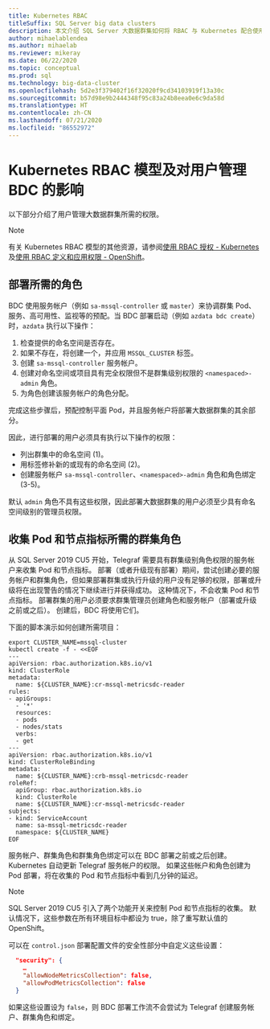 ```yaml
---
title: Kubernetes RBAC
titleSuffix: SQL Server big data clusters
description: 本文介绍 SQL Server 大数据群集如何将 RBAC 与 Kubernetes 配合使用。
author: mihaelablendea
ms.author: mihaelab
ms.reviewer: mikeray
ms.date: 06/22/2020
ms.topic: conceptual
ms.prod: sql
ms.technology: big-data-cluster
ms.openlocfilehash: 5d2e3f379402f16f32020f9cd34103919f13a30c
ms.sourcegitcommit: b57d98e9b2444348f95c83a24b8eea0e6c9da58d
ms.translationtype: HT
ms.contentlocale: zh-CN
ms.lasthandoff: 07/21/2020
ms.locfileid: "86552972"
---
```

# <a name="kubernetes-rbac-model--impact-on-users-managing-bdc"></a>Kubernetes RBAC 模型及对用户管理 BDC 的影响

以下部分介绍了用户管理大数据群集所需的权限。

> [!NOTE]
> 有关 Kubernetes RBAC 模型的其他资源，请参阅[使用 RBAC 授权 - Kubernetes](https://kubernetes.io/docs/reference/access-authn-authz/rbac/) 及[使用 RBAC 定义和应用权限 - OpenShift](https://docs.openshift.com/container-platform/4.4/authentication/using-rbac.html)。

## <a name="role-required-for-deployment"></a>部署所需的角色

BDC 使用服务帐户（例如 `sa-mssql-controller` 或 `master`）来协调群集 Pod、服务、高可用性、监视等的预配。当 BDC 部署启动（例如 `azdata bdc create`）时，`azdata` 执行以下操作：

1. 检查提供的命名空间是否存在。
2. 如果不存在，将创建一个，并应用 `MSSQL_CLUSTER` 标签。
3. 创建 `sa-mssql-controller` 服务帐户。
4. 创建对命名空间或项目具有完全权限但不是群集级别权限的 `<namespaced>-admin` 角色。
5. 为角色创建该服务帐户的角色分配。

完成这些步骤后，预配控制平面 Pod，并且服务帐户将部署大数据群集的其余部分。  

因此，进行部署的用户必须具有执行以下操作的权限：

- 列出群集中的命名空间 (1)。
- 用标签修补新的或现有的命名空间 (2)。
- 创建服务帐户 `sa-mssql-controller`、`<namespaced>-admin` 角色和角色绑定 (3-5)。

默认 `admin` 角色不具有这些权限，因此部署大数据群集的用户必须至少具有命名空间级别的管理员权限。

## <a name="cluster-role-required-for-pods-and-nodes-metrics-collection"></a>收集 Pod 和节点指标所需的群集角色

从 SQL Server 2019 CU5 开始，Telegraf 需要具有群集级别角色权限的服务帐户来收集 Pod 和节点指标。 部署（或者升级现有部署）期间，尝试创建必要的服务帐户和群集角色，但如果部署群集或执行升级的用户没有足够的权限，部署或升级将在出现警告的情况下继续进行并获得成功。 这种情况下，不会收集 Pod 和节点指标。 部署群集的用户必须要求群集管理员创建角色和服务帐户（部署或升级之前或之后）。 创建后，BDC 将使用它们。 

下面的脚本演示如何创建所需项目：

```console
export CLUSTER_NAME=mssql-cluster
kubectl create -f - <<EOF
---
apiVersion: rbac.authorization.k8s.io/v1
kind: ClusterRole
metadata:
  name: ${CLUSTER_NAME}:cr-mssql-metricsdc-reader
rules:
- apiGroups:
  - '*'
  resources:
  - pods
  - nodes/stats
  verbs:
  - get
---
apiVersion: rbac.authorization.k8s.io/v1
kind: ClusterRoleBinding
metadata:
  name: ${CLUSTER_NAME}:crb-mssql-metricsdc-reader
roleRef:
  apiGroup: rbac.authorization.k8s.io
  kind: ClusterRole
  name: ${CLUSTER_NAME}:cr-mssql-metricsdc-reader
subjects:
- kind: ServiceAccount
  name: sa-mssql-metricsdc-reader
  namespace: ${CLUSTER_NAME}
EOF
```

服务帐户、群集角色和群集角色绑定可以在 BDC 部署之前或之后创建。 Kubernetes 自动更新 Telegraf 服务帐户的权限。 如果这些帐户和角色创建为 Pod 部署，将在收集的 Pod 和节点指标中看到几分钟的延迟。

> [!NOTE]
> SQL Server 2019 CU5 引入了两个功能开关来控制 Pod 和节点指标的收集。 默认情况下，这些参数在所有环境目标中都设为 true，除了重写默认值的 OpenShift。 

可以在 `control.json` 部署配置文件的安全性部分中自定义这些设置：

```json
  "security": {
    …
    "allowNodeMetricsCollection": false,
    "allowPodMetricsCollection": false
  }
```

如果这些设置设为 `false`，则 BDC 部署工作流不会尝试为 Telegraf 创建服务帐户、群集角色和绑定。
